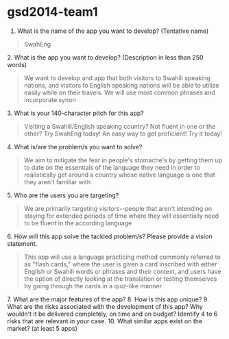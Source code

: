 gsd2014-team1
=============

1. What is the name of the app you want to develop? (Tentative name)
<blockquote>SwahEng</blockquote>
2. What is the app you want to develop? (Description in less than 250 words)
<blockquote>We want to develop and app that both visitors to Swahili speaking nations, and visitors to English speaking nations will be able to utilize easily while on their travels. We will use most common phrases and incorporate synon</blockquote>
3. What is your 140-character pitch for this app?
<blockquote>Visiting a Swahili/English speaking country? Not fluent in one or the other? Try SwahEng today! An easy way to get proficient! Try it today!</blockquote>
4. What is/are the problem/s you want to solve?
<blockquote>We aim to mitigate the fear in people's stomache's by getting them up to date on the essentials of the language they need in order to realistically get around a country whose native language is one that they aren't familiar with</blockquote>
5. Who are the users you are targeting?
<blockquote>We are primarily targeting visitors--people that aren't intending on staying for extended periods of time where they will essentially need to be fluent in the according language</blockquote>
6. How will this app solve the tackled problem/s? Please provide a vision statement.
<blockquote>This app will use a language practicing method commonly referred to as "flash cards," where the user is given a card inscribed with either English or Swahili words or phrases and their context, and users have the option of directly looking at the translation or testing themselves by going through the cards in a quiz-like manner</blockquote>
7. What are the major features of the app?
8. How is this app unique?
9. What are the risks associated with the development of this app? Why wouldn't it be delivered completely, on time and on budget? Identify 4 to 6 risks that are relevant in your case.
10. What similar apps exist on the market? (at least 5 apps)